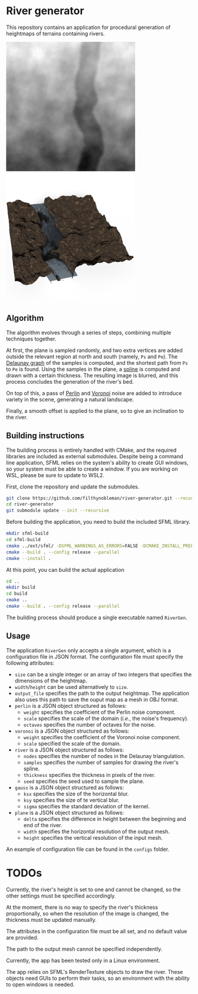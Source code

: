 # River generator
This repository contains an application for procedural generation of heightmaps of
terrains containing rivers.

<!-- ![Heightmap of a landscape with a river](./imgs/river-hmap.png)
![Rendering of landscape obtained from the heightmap](./imgs/river-render.png) -->
<img src="./imgs/river-hmap.png" alt="Heightmap" width="350"></img>
<img src="./imgs/river-render.png" alt="Heightmap" width="350"></img>

## Algorithm
The algorithm evolves through a series of steps, combining multiple techniques together.  

At first, the plane is sampled randomly, and two extra vertices are added outside the
relevant region at north and south (namely, `Ps` and `Pe`). The 
[Delaunay graph](https://en.wikipedia.org/wiki/Delaunay_triangulation) of the
samples is computed, and the shortest path from `Ps` to `Pe` is found. Using the samples
in the plane, a [spline](https://en.wikipedia.org/wiki/Spline_interpolation) is computed
and drawn with a certain thickness. The resulting image is blurred, and this process
concludes the generation of the river's bed.

On top of this, a pass of [Perlin](https://en.wikipedia.org/wiki/Perlin_noise) and 
[Voronoi](https://en.wikipedia.org/wiki/Voronoi_diagram) noise are added to introduce 
variety in the scene, generating a natural landscape.  

Finally, a smooth offset is applied to the plane, so to give an inclination to the river.


## Building instructions
The building process is entirely handled with CMake, and the required libraries are
included as external submodules. Despite being a command line application, SFML relies
on the system's ability to create GUI windows, so your system must be able to create a
window. If you are working on WSL, please be sure to update to WSL2.  

First, clone the repository and update the submodules.
```sh
git clone https://github.com/filthynobleman/river-generator.git --recursive
cd river-generator
git submodule update --init --recursive
```

Before building the application, you need to build the included SFML library.
```sh
mkdir sfml-build
cd sfml-build
cmake ../ext/sfml/ -DSFML_WARNINGS_AS_ERRORS=FALSE -DCMAKE_INSTALL_PREFIX=./install
cmake --build . --config release --parallel
cmake --install .
```

At this point, you can build the actual application
```sh
cd ..
mkdir build
cd build
cmake ..
cmake --build . --config release --parallel
```

The building process should produce a single executable named `RiverGen`.

## Usage
The application `RiverGen` only accepts a single argument, which is a configuration file
in JSON format. The configuration file must specify the following attributes:
 - `size` can be a single integer or an array of two integers that specifies the dimensions
 of the heightmap.
 - `width`/`height` can be used alternatively to `size`.
 - `output_file` specifies the path to the output heightmap. The application also uses this
 path to save the ouput map as a mesh in OBJ format.
 - `perlin` is a JSON object structured as follows:
   - `weight` specifies the coefficient of the Perlin noise component.
   - `scale` specifies the scale of the domain (_i.e._, the noise's frequency).
   - `octaves` specifies the number of octaves for the noise.
 - `voronoi` is a JSON object structured as follows:
   - `weight` specifies the coefficient of the Voronoi noise component.
   - `scale` specified the scale of the domain.
 - `river` is a JSON object structured as follows:
   - `nodes` specifies the number of nodes in the Delaunay triangulation.
   - `samples` specifies the number of samples for drawing the river's spline.
   - `thickness` specifies the thickness in pixels of the river.
   - `seed` specifies the seed used to sample the plane.
 - `gauss` is a JSON object structured as follows:
   - `ksx` specifies the size of the horizontal blur.
   - `ksy` specifies the size of te vertical blur.
   - `sigma` specifies the standard deviation of the kernel.
 - `plane` is a JSON object structured as follows:
   - `delta` specifies the difference in height between the beginning and end of the river.
   - `width` specifies the horizontal resolution of the output mesh.
   - `height` specifies the vertical resolution of the input mesh.

An example of configuration file can be found in the `configs` folder.


# TODOs
Currently, the river's height is set to one and cannot be changed, so the other settings must
be specified accordingly.  

At the moment, there is no way to specify the river's thickness proportionally, so when the
resolution of the image is changed, the thickness must be updated manually.  

The attributes in the configuration file must be all set, and no default value are provided.  

The path to the output mesh cannot be specified independently.  

Currently, the app has been tested only in a Linux environment.  

The app relies on SFML's RenderTexture objects to draw the river. These objects need GUIs to
perform their tasks, so an environment with the ability to open windows is needed.